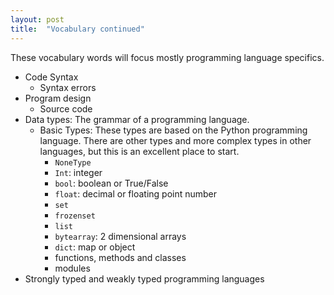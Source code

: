 ```yaml
---
layout: post
title:  "Vocabulary continued"
---
```


These vocabulary words will focus mostly programming language specifics.

- Code Syntax
    - Syntax errors
- Program design
    - Source code
- Data types: The grammar of a programming language.
    - Basic Types: These types are based on the Python programming language. There are other types and more complex types in other languages, but this is an excellent place to start.
        - `NoneType`
        - `Int`: integer
        - `bool`: boolean or True/False
        - `float`: decimal or floating point number
        - `set`
        - `frozenset`
        - `list`
        - `bytearray`: 2 dimensional arrays
        - `dict`: map or object
        - functions, methods and classes
        - modules
- Strongly typed and weakly typed programming languages
